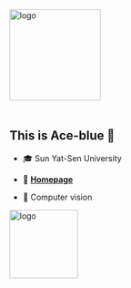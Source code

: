 <img src="https://github-readme-stats.vercel.app/api?username=Ace-blue&show_icons=true" alt="logo" height="160" align="center" style="margin: auto; margin-bottom: 20px;" />

## This is Ace-blue 👀

- 🎓 Sun Yat-Sen University

- 📖 [**Homepage**](https://ace-blue.github.io/io/)

- 🔭 Computer vision



<img src="https://github-profile-trophy.vercel.app/?username=Ace-blue&theme=flat" alt="logo" height="120" align="center" style="margin: auto; margin-bottom: 20px;" />
